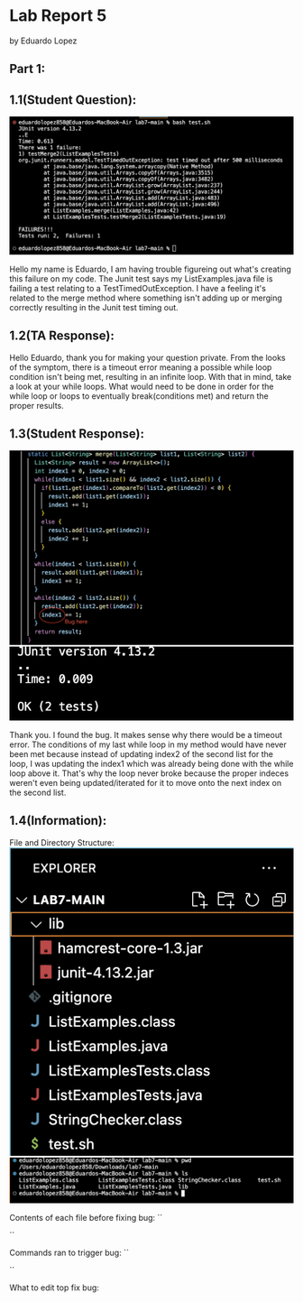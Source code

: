 # **Lab Report 5**
by Eduardo Lopez

## Part 1:
## 1.1(Student Question): 
![Image](image1.1.png)

Hello my name is Eduardo, I am having trouble figureing out what's creating this failure on my code. The Junit test says my ListExamples.java file is failing a test relating to a TestTimedOutException. I have a feeling it's related to the merge method where something isn't adding up or merging correctly resulting in the Junit test timing out. 

## 1.2(TA Response):
Hello Eduardo, thank you for making your question private. From the looks of the symptom, there is a timeout error meaning a possible while loop condition isn't being met, resulting in an infinite loop. With that in mind, take a look at your while loops. What would need to be done in order for the while loop or loops to eventually break(conditions met) and return the proper results.

## 1.3(Student Response):
![Image](image1.22.png)
![Image](image1.3.png)

Thank you. I found the bug. It makes sense why there would be a timeout error. The conditions of my last while loop in my method would have never been met because instead of updating index2 of the second list for the loop, I was updating the index1 which was already being done with the while loop above it. That's why the loop never broke because the proper indeces weren't even being updated/iterated for it to move onto the next index on the second list. 

## 1.4(Information):
File and Directory Structure:
![Image](image1.4.png)
![Image](image1.5.png)

Contents of each file before fixing bug:
``

``

Commands ran to trigger bug:
``

``

What to edit top fix bug:
